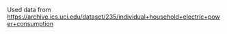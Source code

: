 Used data from https://archive.ics.uci.edu/dataset/235/individual+household+electric+power+consumption
